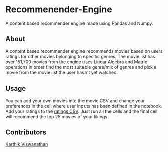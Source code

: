 # Recommenender-Engine
A content based recommender engine made using Pandas and Numpy.

## About
A content based recommender engine recommends movies based on users ratings for other movies belonging to specific genres. The movie list has over 151,700 movies from the engine uses Linear Algebra and Matrix operations in order find the most suitable genre/mix of genres and pick a movie from the movie list the user hasn't yet watched.

## Usage

You can add your own movies into the movie CSV and change your preferences in the cell where user inputs has been defined in the notebook. Add your ratings to the <a href="https://iiitaphyd-my.sharepoint.com/:x:/r/personal/karthik_viswanathan_research_iiit_ac_in/_layouts/15/Doc.aspx?sourcedoc=%7BA06E90FE-AC0E-47E5-896D-BB6CBC461CB7%7D&file=ratings.csv&action=default&mobileredirect=true" target = _blank>ratings CSV</a>. Just run all the cells and the final cell will recommend the top 25 movies of your likings.

## Contributors

<a href="https://github.com/nickinack"> Karthik Viswanathan </a>

